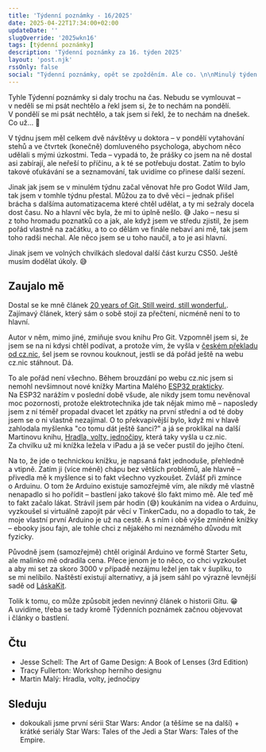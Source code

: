 ```yaml
---
title: 'Týdenní poznámky - 16/2025'
date: 2025-04-22T17:34:00+02:00
updateDate: ''
slugOverride: '2025wkn16'
tags: [týdenní poznámky]
description: 'Týdenní poznámky za 16. týden 2025'
layout: 'post.njk'
rssOnly: false
social: "Týdenní poznámky, opět se zpožděním. Ale co. \n\nMinulý týden byl plný zvratů a nečekaných objevů. Samotného mě při psaní překvapilo, co se to vlastně odehrálo (a jak rychle). 🤯 Víc ale v článku "
---
```

Tyhle Týdenní poznámky si daly trochu na čas. Nebudu se vymlouvat – v neděli se mi psát nechtělo a řekl jsem si, že to nechám na pondělí. V pondělí se mi psát nechtělo, a tak jsem si řekl, že to nechám na dnešek. Co už… 🙂

V týdnu jsem měl celkem dvě návštěvy u doktora – v pondělí vytahování stehů a ve čtvrtek (konečně) domluveného psychologa, abychom něco udělali s mými úzkostmi. Teda – vypadá to, že prášky co jsem na ně dostal asi zabírají, ale neřeší to příčinu, a k té se potřebuju dostat. Zatím to bylo takové oťukávání se a seznamování, tak uvidíme co přinese další sezení.

Jinak jak jsem se v minulém týdnu začal věnovat hře pro Godot Wild Jam, tak jsem v tomhle týdnu přestal. Můžou za to dvě věci – jednak přišel brácha s dalšíma automatizacema které chtěl udělat, a ty mi sežraly docela dost času. No a hlavní věc byla, že mi to úplně nešlo. 😅 Jako – nesu si z toho hromadu poznatků co a jak, ale když jsem ve středu zjistil, že jsem pořád vlastně na začátku, a to co dělám ve finále nebaví ani mě, tak jsem toho radši nechal. Ale něco jsem se u toho naučil, a to je asi hlavní. 

Jinak jsem ve volných chvilkách sledoval další část kurzu CS50. Ještě musím dodělat úkoly. 😅

## Zaujalo mě

Dostal se ke mně článek [20 years of Git. Still weird, still wonderful.](https://blog.gitbutler.com/20-years-of-git/). Zajímavý článek, který sám o sobě stojí za přečtení, nicméně není to to hlavní.

Autor v něm, mimo jiné, zmiňuje svou knihu Pro Git. Vzpomněl jsem si, že jsem se na ni kdysi chtěl podívat, a protože vím, že vyšla v [českém překladu od cz.nic](https://knihy.nic.cz/cs/detail/2/), šel jsem se rovnou kouknout, jestli se dá pořád ještě na webu cz.nic stáhnout. Dá.

To ale pořád není všechno. Během brouzdání po webu cz.nic jsem si nemohl nevšimnout nové knížky Martina Malého [ESP32 prakticky](https://knihy.nic.cz/cs/detail/32/). Na ESP32 narážím v poslední době všude, ale nikdy jsem tomu nevěnoval moc pozornosti, protože elektrotechnika jde tak nějak mimo mě – naposledy jsem z ní téměř propadal dvacet let zpátky na první střední a od té doby jsem se o ni vlastně nezajímal. O to překvapivější bylo, když mi v hlavě zahlodala myšlenka "co tomu dát ještě šanci?" a já se proklikal na další Martinovu knihu, [Hradla, volty, jednočipy](https://knihy.nic.cz/cs/detail/16/), která taky vyšla u cz.nic. Za chvilku už mi knížka ležela v iPadu a já se večer pustil do jejího čtení.

Na to, že jde o technickou knížku, je napsaná fakt jednoduše, přehledně a vtipně. Zatím ji (více méně) chápu bez větších problémů, ale hlavně – přivedla mě k myšlence si to fakt všechno vyzkoušet. Zvlášť při zmínce o Arduinu. O tom že Arduino existuje samozřejmě vím, ale nikdy mě vlastně nenapadlo si ho pořídit – bastlení jako takové šlo fakt mimo mě. Ale teď mě to fakt začalo lákat. Strávil jsem pár hodin (😅) koukáním na videa o Arduinu, vyzkoušel si virtuálně zapojit pár věcí v TinkerCadu, no a dopadlo to tak, že moje vlastní první Arduino je už na cestě. A s ním i obě výše zmíněné knížky – ebooky jsou fajn, ale tohle chci z nějakého mi neznámého důvodu mít fyzicky.  

Původně jsem (samozřejmě) chtěl originál Arduino ve formě Starter Setu, ale malinko mě odradila cena. Přece jenom je to něco, co chci vyzkoušet a aby mi set za skoro 3000 v případě nezájmu ležel jen tak v šuplíku, to se mi nelíbilo. Naštěstí existují alternativy, a já jsem sáhl po výrazně levnější sadě od [LáskaKit](https://www.laskakit.cz/laskkit-arduino-maxi-starter-kit--rfid/).

Tolik k tomu, co může způsobit jeden nevinný článek o historii Gitu. 😁 A uvidíme, třeba se tady kromě Týdenních poznámek začnou objevovat i články o bastlení.

## Čtu

- Jesse Schell: The Art of Game Design: A Book of Lenses (3rd Edition)
- Tracy Fullerton: Workshop herního designu
- Martin Malý: Hradla, volty, jednočipy

## Sleduju

- dokoukali jsme první sérii Star Wars: Andor (a těšíme se na další) + krátké seriály Star Wars: Tales of the Jedi a Star Wars: Tales of the Empire.